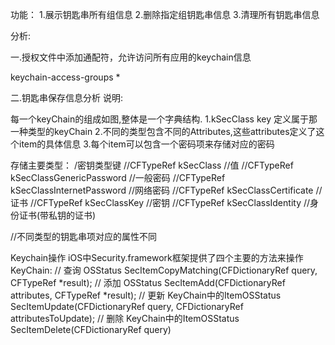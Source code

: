 功能：
1.展示钥匙串所有组信息
2.删除指定组钥匙串信息
3.清理所有钥匙串信息



分析:

一.授权文件中添加通配符，允许访问所有应用的keychain信息
<?xml version="1.0" encoding="UTF-8"?>
<!DOCTYPE plist PUBLIC "-//Apple//DTD PLIST 1.0//EN" "http://www.apple.com/DTDs/PropertyList-1.0.dtd">
<plist version="1.0">
    <dict>
        <key>keychain-access-groups</key>
        <array>
            <string>*</string>
        </array>
    </dict>
</plist>

二.钥匙串保存信息分析
说明:

每一个keyChain的组成如图,整体是一个字典结构. 
1.kSecClass key 定义属于那一种类型的keyChain 
2.不同的类型包含不同的Attributes,这些attributes定义了这个item的具体信息 
3.每个item可以包含一个密码项来存储对应的密码

存储主要类型：
/密钥类型键
//CFTypeRef kSecClass
//值
//CFTypeRef kSecClassGenericPassword //一般密码
//CFTypeRef kSecClassInternetPassword //网络密码
//CFTypeRef kSecClassCertificate //证书
//CFTypeRef kSecClassKey //密钥
//CFTypeRef kSecClassIdentity //身份证书(带私钥的证书)

//不同类型的钥匙串项对应的属性不同


Keychain操作
iOS中Security.framework框架提供了四个主要的方法来操作KeyChain:
// 查询 
OSStatus SecItemCopyMatching(CFDictionaryRef query, CFTypeRef *result);
// 添加 
OSStatus SecItemAdd(CFDictionaryRef attributes, CFTypeRef *result);
// 更新 
KeyChain中的ItemOSStatus SecItemUpdate(CFDictionaryRef query, CFDictionaryRef attributesToUpdate);
// 删除 
KeyChain中的ItemOSStatus SecItemDelete(CFDictionaryRef query)
        



